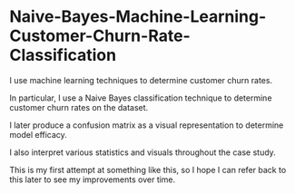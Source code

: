 # Naive-Bayes-Machine-Learning-Customer-Churn-Rate-Classification
I use machine learning techniques to determine customer churn rates.

In particular, I use a Naive Bayes classification technique to determine customer churn rates on the dataset.

I later produce a confusion matrix as a visual representation to determine model efficacy. 

I also interpret various statistics and visuals throughout the case study. 

This is my first attempt at something like this, so I hope I can refer back to this later to see my improvements over time. 
